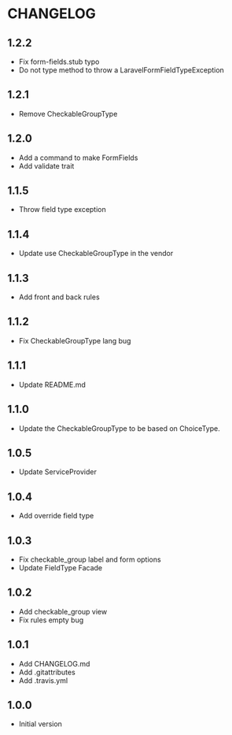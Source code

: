 # CHANGELOG

## 1.2.2
- Fix form-fields.stub typo
- Do not type method to throw a LaravelFormFieldTypeException
## 1.2.1
- Remove CheckableGroupType
## 1.2.0
- Add a command to make FormFields
- Add validate trait

## 1.1.5
- Throw field type exception
## 1.1.4
- Update use CheckableGroupType in the vendor
## 1.1.3
- Add front and back rules
## 1.1.2
- Fix CheckableGroupType lang bug
## 1.1.1
- Update README.md
## 1.1.0
- Update the CheckableGroupType to be based on ChoiceType.

## 1.0.5
- Update ServiceProvider
## 1.0.4
- Add override field type
## 1.0.3
- Fix checkable_group label and form options
- Update FieldType Facade
## 1.0.2
- Add checkable_group view
- Fix rules empty bug
## 1.0.1
- Add CHANGELOG.md
- Add .gitattributes
- Add .travis.yml
## 1.0.0
- Initial version
